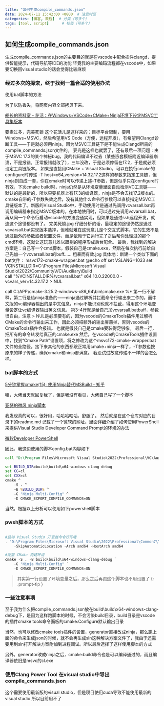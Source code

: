 ```yaml
---
title: "如何生成compile_commands.json"
date: 2024-07-11 15:42:00 +0800  # 注意时区
categories: [博客, 教程]  # 分类（可多个）
tags: [tool, script]      # 标签（可多个）
---
```


## 如何生成compile_commands.json

生成compile_commands.json的主要目的就是在vscode中配合插件clangd，提供智能提示，代码导航等IDE的功能
毕竟我的主要编码流程都在vscode中，如果要切换回visual studio的话会觉得比较麻烦

### 经过多次的探索，终于找到一篇合适的使用办法

使用bat脚本的方法

为了以防丢失，将网页内容全部拷贝下来。

[船长的资料室 - 花活：在Windows+VSCode+CMake+Ninja环境下设定MSVC工具集版本](https://www.tiger2doudou.com/doku.php/windows:gnu:configure_vs_code_cmake_msvc_toolset_ninja_version)

要素过多，完美死锁
这个花活儿是这样来的：目标平台限制，要用Windows+MSVC，然后希望用VS Code（方便，远程开发），有希望用Clangd诊断工具——于是就必须用ninja，因为MSVC工具链下是不能生成Clangd所需的compile_commands.json文件的。
要光是这样也就罢了，还有最后一项问题：由于MSVC 17.3的某个神秘bug，我的代码编译不过去（某些嵌套模板附近编译器崩溃，不是报错，正常报错就改了），三年没改，于是必须停留在17.2，于是就必须设定工具链版本。
如果是直接用CMake + Visual Studio，可以在执行cmake的configure时传递 -T host=x64,version=14.32.17.2这样的参数来指定工具链，但ninja则自成一套，你在cmake时可以传递上述-T参数，但是似乎只在configure时有效，下次cmake build时，ninja仍然是从环境变量里面自动检测VC工具链——默认的是最新的，所以只要机器上有17.3的编译器，ninja是不会去找17.2版本的。
cmake自带的-T参数失效之后，没有其他什么命令行参数可以直接指定MSVC工具链版本了。新版的Visual Studio中，手动使用时是通过先调用vcvarsall.bat再调用编辑器来指定MSVC版本的。在本地使用时，可以通过先调用vcvarsall.bat，再从同一个命令行启动vscode的方法变通实现，但如果是通过ssh远程开发，就连这个途径都没有了。
完美死锁.jpg
仔细分析的话，最稳定的途径仍然是通过vcvarsall.bat实现版本选择，但难就难在这玩意儿是个交互式脚本，它的生效不是通过额外的参数或者配置文件，而是依赖于它运行完了之后帮你处理过的那个cmd环境，这就让这玩意儿难以跟别的程序形成后台配合。
最后，我找到的解决方案是：自己写一个cmd脚本，假装自己是cmake.exe，然后在每次执行前给自己先加一个vcvarsall.bat的buff……
粗暴而有效.jpg
具体地：新建一个类似下面的bat文件：
msvc172-cmake-wrapper.bat
@echo off
set VSLANG=1033
set VCINSTALLDIR=C:\Program Files\Microsoft Visual Studio\2022\Community\VC\Auxiliary\Build\
call "%VCINSTALLDIR%\vcvarsall.bat" x64 10.0.22000.0 -vcvars_ver=14.32.17.2 > NUL
 
call C:\APP\cmake-3.25.2-windows-x86_64\bin\cmake.exe %*
第一行不解释，第二行是给ninja准备的——ninja通过解析并拦截命令行输出来工作的，而中文版的vc编译器输出的是中文信息，ninja不能识别也就不拦截，得用这个环境变量设定让vc编译器输出英文信息。
第3-4行就是给自己加vcvarsall.batbuff，参数很自由，注意 > NUL是必须要有的，因为vscode的CmakeTools插件用过解析CMake的命令行输出来工作，因此必须把额外的输出屏蔽掉，否则vscode的CmakeTools插件会报错。
也就是假装自己是cmake要装得足够像。
最后一行，把所有的命令转发给真正的cmake.exe
然后，在vscode的CmakeTools插件设置中，找到“Cmake Path”设置项，将之修改为这个msvc172-cmake-wrapper.bat文件的全路径。接下来其他的东西都跟正常用cmake+ninja一样了，-T参数也按原来的样子传递，确保cmake和ninja都满意。
我没试过故意传递不一样的会怎么样。

### bat脚本的方式

[5分钟掌握cmake(15): 使用Ninja替代MSBuild - 知乎](https://zhuanlan.zhihu.com/p/667238877)

哇，大佬当天就回复我了，但是我没有看见，大佬自己写了一个脚本

[亚瑟的微风 ninja脚本](https://github.com/zchrissirhcz/cmake_examples/blob/main/9-cross-build/scripts/build/vs2022-x64-ninja.ps1)

我发现真的可以，很好用，哈哈哈哈哈，舒服了。
然后就是在这个仓库对应的目录下的readme.md
记载了一个微软的网址，里面详细介绍了如何使用PowerShell来提供Visual Studio Developer Command Prompt的环境的办法

[微软Developer PowerShell](https://learn.microsoft.com/en-us/visualstudio/ide/reference/command-prompt-powershell?view=vs-2022)

因此，我这边使用的脚本config.bat内容如下

```bat
call "D:\Program Files\Microsoft Visual Studio\2022\Professional\VC\Auxiliary\Build\vcvarsall.bat" x64

set BUILD_DIR=build\build\x64-windows-clang-debug
set CC=cl
set CXX=cl
cmake ^
    -S . ^
    -B %BUILD_DIR% ^
    -G "Ninja Multi-Config" ^
    -D CMAKE_EXPORT_COMPILE_COMMANDS=ON
```

当然，根据以上分析可以使用如下powershell脚本

### pwsh脚本的方式

```powershell

#启动 Visual Studio 开发者命令行环境
. "D:\Program Files\Microsoft Visual Studio\2022\Professional\Common7\Tools\Launch-VsDevShell.ps1" `
    -SkipAutomaticLocation -Arch amd64 -HostArch amd64

#配置 CMake 构建环境
cmake -S . -B build\build\x64-windows-clang-debug `
    -G "Ninja Multi-Config" `
    -D CMAKE_EXPORT_COMPILE_COMMANDS=ON

```

> 其实第一行设置了环境变量之后，那么之后再跑这个脚本也不用设置了
{: .prompt-tip }

### 一些注意事项



至于我为什么把compile_commands.json放在build\build\x64-windows-clang-debug下，是因为这样跑脚本的时候，不会污染build目录，build目录是vscode的插件cmake tools命令面板的cmake:Configure默认输出目录

当然，也可以修改cmake tools插件的设置，generator直接改成ninja，那么跑上面的命令来生成json的时候，就不会再生成sln这种解决方案文件了，我由于还需要用到sln打开解决方案附加到进程调试。所以最后选择了这样使用脚本的方式

另外，generator改成ninja之后，cmake:build命令也是可以编译通过的，而且编译器依旧是msvc的cl.exe

### 使用Clang Power Tool 在visual studio中导出compile_commands.json

这个需要使用最新版的visual studio，但是项目使用cuda导致不能使用最新的visual studio 所以目前用不了
